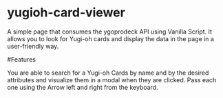 # yugioh-card-viewer
A simple page that consumes the ygoprodeck API using Vanilla Script. It allows you to look for Yugi-oh cards and display the data in the page in a user-friendly way. 


#Features

You are able to search for a Yugi-oh Cards by name and by the desired attributes and visualize them in a modal when they are clicked. Pass each one using the Arrow left and right from the keyboard. 
